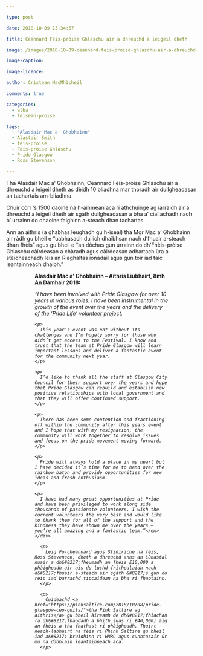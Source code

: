 ```yaml
---

type: post

date: 2018-10-09 13:34:57

title: Ceannard Fèis-pròise Ghlaschu air a dhreuchd a leigeil dheth

image: /images/2018-10-09-ceannard-feis-proise-ghlaschu-air-a-dhreuchd-a-leigeil-dheth.jpg

image-caption:

image-licence:

author: Crìstean MacMhìcheil

comments: true

categories:
  - alba
  - feisean-proise

tags:
  - "Alasdair Mac a' Ghobhainn"
  - Alastair Smith
  - fèis-pròise
  - Fèis-pròise Ghlaschu
  - Pride Glasgow
  - Ross Stevenson

---
```


Tha Alasdair Mac a&#8217; Ghobhainn, Ceannard Fèis-pròise Ghlaschu air a dhreuchd a leigeil dheth as dèidh 10 bliadhna mar thoradh air duilgheadasan an tachartais am-bliadhna.

<!--more-->

Chuir còrr &#8217;s 1500 daoine na h-ainmean aca ri athchuinge ag iarraidh air a dhreuchd a leigeil dheth air sgàth duilgheadasan a bha a&#8217; ciallachadh nach b&#8217; urrainn do dhaoine faighinn a-steach dhan tachartas.

Ann an aithris (a ghabhas leughadh gu h-ìseal) tha Mgr Mac a&#8217; Ghobhainn air ràdh gu bheil e &#8220;uabhasach duilich dhaibhsan nach d&#8217;fhuair a-steach dhan fhèis&#8221; agus gu bheil e &#8220;an dòchas gun urrainn do dh&#8217;Fhèis-pròise Ghlaschu càirdeasan a chàradh agus càirdeasan adhartach ùra a stèidheachadh leis an Riaghaltas ionadail agus gun toir iad taic leantainneach dhaibh.&#8221;

<div style="margin: 0px 75px 0px 75px">
  <strong>Alasdair Mac a&#8217; Ghobhainn – Aithris Liubhairt, 8mh An Dàmhair 2018:</strong></p>

  <p>
    <em>“I have been involved with Pride Glasgow for over 10 years in various roles. I have been instrumental in the growth of the event over the years and the delivery of the ‘Pride Life’ volunteer project.</p>

    <p>
      This year’s event was not without its challenges and I’m hugely sorry for those who didn’t get access to the Festival. I know and trust that the team at Pride Glasgow will learn important lessons and deliver a fantastic event for the community next year.
    </p>

    <p>
      I’d like to thank all the staff at Glasgow City Council for their support over the years and hope that Pride Glasgow can rebuild and establish new positive relationships with local government and that they will offer continued support.
    </p>

    <p>
      There has been some contention and fractioning-off within the community after this years event and I hope that with my resignation, the community will work together to resolve issues and focus on the pride movement moving forward.
    </p>

    <p>
      Pride will always hold a place in my heart but I have decided it’s time for me to hand over the rainbow baton and provide opportunities for new ideas and fresh enthusiasm.
    </p>

    <p>
      I have had many great opportunities at Pride and have been privileged to work along side thousands of passionate volunteers. I wish the current volunteers the very best and would like to thank them for all of the support and the kindness they have shown me over the years – you’re all amazing and a fantastic team.”</em> </div>

      <p>
        Leig Fo-cheannard agus Stiùiriche na fèis, Ross Stevenson, dheth a dhreuchd anns an Lùnastal nuair a dh&#8217;fheumadh an fhèis £10,000 a phàigheadh air ais do luchd-frithealaidh nach d&#8217;fhuair a-steach air sgàth &#8217;s gun do reic iad barrachd tiocaidean na bha ri fhaotainn.
      </p>

      <p>
        Cuideachd <a href="https://pinksaltire.com/2018/10/08/pride-glasgow-ceo-quits/">tha Pink Saltire ag aithris</a> gu bheil àireamh de dh&#8217;fhiachan (a dh&#8217;fhaodadh a bhith suas ri £40,000) aig an fhèis a tha fhathast ri phàigheadh. Thuirt neach-labhairt na fèis ri Phink Saltire gu bheil iad a&#8217; bruidhinn ri HMRC agus cunntasair ùr mu na dùbhlain leantainneach aca.
      </p>
